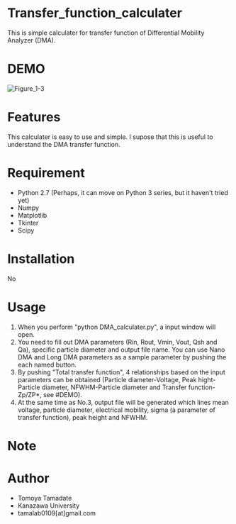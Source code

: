 # Transfer_function_calculater
This is simple calculater for transfer function of Differential Mobility Analyzer (DMA).  

# DEMO
![Figure_1-3](https://user-images.githubusercontent.com/75816343/108619820-beb7bd00-746a-11eb-8c36-09a9662c243c.png)
 
# Features
 This calculater is easy to use and simple. I supose that this is useful to understand the DMA transfer function.
 
# Requirement
* Python 2.7 (Perhaps, it can move on Python 3 series, but it haven't tried yet)
* Numpy
* Matplotlib
* Tkinter
* Scipy
 
# Installation
No

# Usage
1. When you perform "python DMA_calculater.py", a input window will open.
2. You need to fill out DMA parameters (Rin, Rout, Vmin, Vout, Qsh and Qa), specific particle diameter and output file name. You can use Nano DMA and Long DMA parameters as a sample parameter by pushing the each named button.
3. By pushing "Total transfer function", 4 relationships based on the input parameters can be obtained (Particle diameter-Voltage, Peak hight-Particle diameter, NFWHM-Particle diameter and Transfer function-Zp/ZP*, see #DEMO).
4. At the same time as No.3, output file will be generated which lines mean voltage, particle diameter, electrical mobility, sigma (a parameter of transfer function), peak height and NFWHM.
 
# Note
 
# Author
* Tomoya Tamadate
* Kanazawa University
* tamalab0109[at]gmail.com
